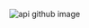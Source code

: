 ![api github image](https://repository-images.githubusercontent.com/667782808/259f1e38-e022-4176-8676-4c42ba5fa7ce)
